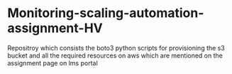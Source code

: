 # Monitoring-scaling-automation-assignment-HV
Repositroy which consists the boto3  python scripts for provisioning the s3 bucket and all the required resources on aws which are mentioned on the assignment page on lms portal
